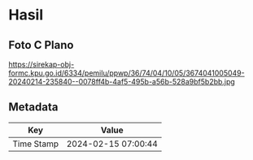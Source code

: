 # Hasil

## Foto C Plano

https://sirekap-obj-formc.kpu.go.id/6334/pemilu/ppwp/36/74/04/10/05/3674041005049-20240214-235840--0078ff4b-4af5-495b-a56b-528a9bf5b2bb.jpg


## Metadata

| Key        | Value               |
| ---------- | ------------------- |
| Time Stamp | 2024-02-15 07:00:44 |



